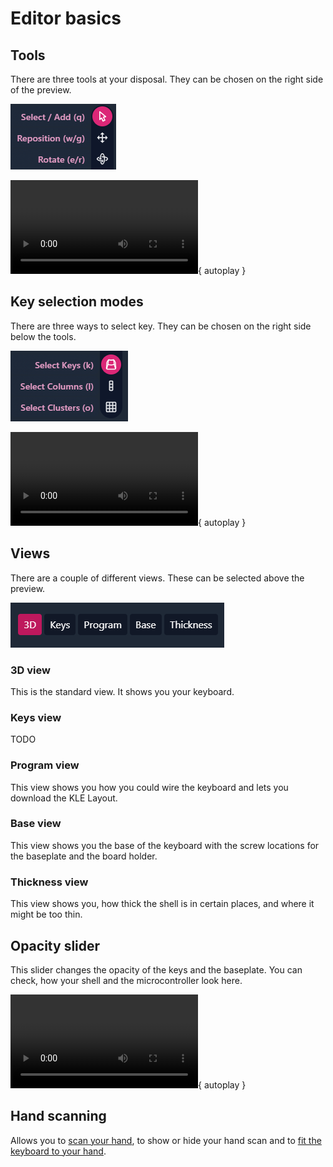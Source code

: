 # Editor basics

## Tools

There are three tools at your disposal. They can be chosen on the right side of the preview.

![Key selection modes](../assets/tools.png)

![type:video](../assets/videos/tools.mp4){ autoplay }

## Key selection modes

There are three ways to select key. They can be chosen on the right side below the tools.

![Key selection modes](../assets/key-selection-modes.png)

![type:video](../assets/videos/key-selection-modes.mp4){ autoplay }

## Views

There are a couple of different views. These can be selected above the preview.

![Key selection modes](../assets/views.png)

### 3D view

This is the standard view. It shows you your keyboard.

### Keys view

TODO

### Program view

This view shows you how you could wire the keyboard and lets you download the KLE Layout.

### Base view

This view shows you the base of the keyboard with the screw locations for the baseplate and the board holder.

### Thickness view

This view shows you, how thick the shell is in certain places, and where it might be too thin.

## Opacity slider

This slider changes the opacity of the keys and the baseplate. You can check, how your shell and the microcontroller look here.

![type:video](../assets/videos/opacity.mp4){ autoplay }

## Hand scanning
Allows you to [scan your hand](hand-scans.md), to show or hide your hand scan and to [fit the keyboard to your hand](hand-fitting.md).
